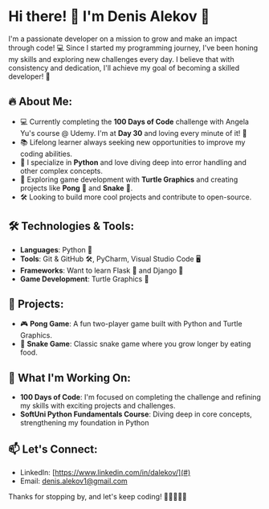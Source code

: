 # Hi there! 👋 I'm Denis Alekov 🚀

I'm a passionate developer on a mission to grow and make an impact through code! 💻 Since I started my programming journey, I've been honing my skills and exploring new challenges every day. I believe that with consistency and dedication, I'll achieve my goal of becoming a skilled developer! 💪

## 🔥 About Me:
- 💻 Currently completing the **100 Days of Code** challenge with Angela Yu's course @ Udemy. I'm at **Day 30** and loving every minute of it! 🎯
- 📚 Lifelong learner always seeking new opportunities to improve my coding abilities.
- 🚀 I specialize in **Python** and love diving deep into error handling and other complex concepts.
- 🌱 Exploring game development with **Turtle Graphics** and creating projects like **Pong** 🏓 and **Snake** 🐍.
- 🛠️ Looking to build more cool projects and contribute to open-source.

## 🛠️ Technologies & Tools:
- **Languages**: Python 🐍
- **Tools**: Git & GitHub 🛠️, PyCharm, Visual Studio Code 🖥️
- **Frameworks**: Want to learn Flask 🧪 and Django 🌿
- **Game Development**: Turtle Graphics 🐢
  
## 🚀 Projects:
- 🎮 **Pong Game**: A fun two-player game built with Python and Turtle Graphics.
- 🐍 **Snake Game**: Classic snake game where you grow longer by eating food.

## 🌟 What I'm Working On:
- **100 Days of Code**: I'm focused on completing the challenge and refining my skills with exciting projects and challenges.
- **SoftUni Python Fundamentals Course**: Diving deep in core concepts, strengthening my foundation in Python

## 📫 Let's Connect:
- LinkedIn: [https://www.linkedin.com/in/dalekov/](#)
- Email: denis.alekov1@gmail.com

Thanks for stopping by, and let's keep coding! 🚀👨‍💻👩‍💻
